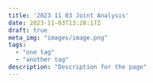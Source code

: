 ```yaml
---
title: '2023 11 03 Joint Analysis'
date: 2023-11-03T13:28:17Z
draft: true
meta_img: "images/image.png"
tags:
  - "one tag"
  - "another tag"
description: "Description for the page"
---
```


